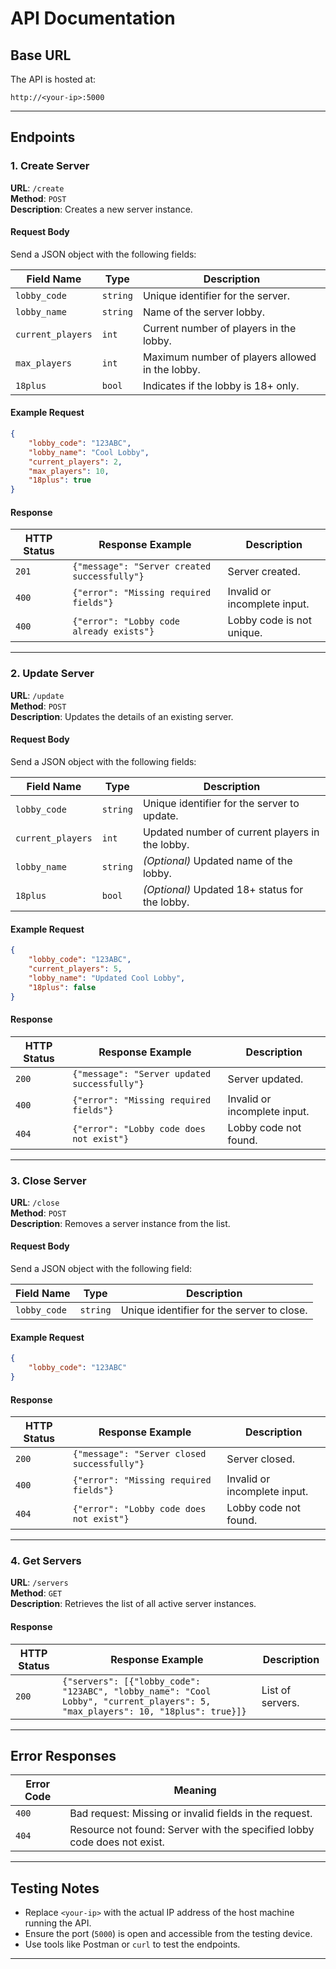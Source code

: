 
# **API Documentation**

## **Base URL**
The API is hosted at:
```
http://<your-ip>:5000
```

---

## **Endpoints**

### 1. **Create Server**
**URL**: `/create`  
**Method**: `POST`  
**Description**: Creates a new server instance.  

#### **Request Body**
Send a JSON object with the following fields:

| Field Name        | Type    | Description                                    |
|--------------------|---------|------------------------------------------------|
| `lobby_code`       | `string`| Unique identifier for the server.              |
| `lobby_name`       | `string`| Name of the server lobby.                      |
| `current_players`  | `int`   | Current number of players in the lobby.        |
| `max_players`      | `int`   | Maximum number of players allowed in the lobby.|
| `18plus`           | `bool`  | Indicates if the lobby is 18+ only.            |

#### **Example Request**
```json
{
    "lobby_code": "123ABC",
    "lobby_name": "Cool Lobby",
    "current_players": 2,
    "max_players": 10,
    "18plus": true
}
```

#### **Response**
| HTTP Status | Response Example                  | Description                       |
|-------------|-----------------------------------|-----------------------------------|
| `201`       | `{"message": "Server created successfully"}` | Server created.                   |
| `400`       | `{"error": "Missing required fields"}`        | Invalid or incomplete input.       |
| `400`       | `{"error": "Lobby code already exists"}`      | Lobby code is not unique.          |

---

### 2. **Update Server**
**URL**: `/update`  
**Method**: `POST`  
**Description**: Updates the details of an existing server.  

#### **Request Body**
Send a JSON object with the following fields:

| Field Name        | Type    | Description                                         |
|--------------------|---------|-----------------------------------------------------|
| `lobby_code`       | `string`| Unique identifier for the server to update.         |
| `current_players`  | `int`   | Updated number of current players in the lobby.     |
| `lobby_name`       | `string`| *(Optional)* Updated name of the lobby.             |
| `18plus`           | `bool`  | *(Optional)* Updated 18+ status for the lobby.      |

#### **Example Request**
```json
{
    "lobby_code": "123ABC",
    "current_players": 5,
    "lobby_name": "Updated Cool Lobby",
    "18plus": false
}
```

#### **Response**
| HTTP Status | Response Example                        | Description                      |
|-------------|-----------------------------------------|----------------------------------|
| `200`       | `{"message": "Server updated successfully"}` | Server updated.                  |
| `400`       | `{"error": "Missing required fields"}`         | Invalid or incomplete input.      |
| `404`       | `{"error": "Lobby code does not exist"}`       | Lobby code not found.             |

---

### 3. **Close Server**
**URL**: `/close`  
**Method**: `POST`  
**Description**: Removes a server instance from the list.  

#### **Request Body**
Send a JSON object with the following field:

| Field Name        | Type    | Description                                |
|--------------------|---------|--------------------------------------------|
| `lobby_code`       | `string`| Unique identifier for the server to close. |

#### **Example Request**
```json
{
    "lobby_code": "123ABC"
}
```

#### **Response**
| HTTP Status | Response Example                        | Description                      |
|-------------|-----------------------------------------|----------------------------------|
| `200`       | `{"message": "Server closed successfully"}` | Server closed.                   |
| `400`       | `{"error": "Missing required fields"}`         | Invalid or incomplete input.      |
| `404`       | `{"error": "Lobby code does not exist"}`       | Lobby code not found.             |

---

### 4. **Get Servers**
**URL**: `/servers`  
**Method**: `GET`  
**Description**: Retrieves the list of all active server instances.  

#### **Response**
| HTTP Status | Response Example                                           | Description                         |
|-------------|------------------------------------------------------------|-------------------------------------|
| `200`       | `{"servers": [{"lobby_code": "123ABC", "lobby_name": "Cool Lobby", "current_players": 5, "max_players": 10, "18plus": true}]}` | List of servers. |

---

## **Error Responses**
| Error Code | Meaning                     |
|------------|-----------------------------|
| `400`      | Bad request: Missing or invalid fields in the request. |
| `404`      | Resource not found: Server with the specified lobby code does not exist. |

---

## **Testing Notes**
- Replace `<your-ip>` with the actual IP address of the host machine running the API. 
- Ensure the port (`5000`) is open and accessible from the testing device.
- Use tools like Postman or `curl` to test the endpoints.

--- 
